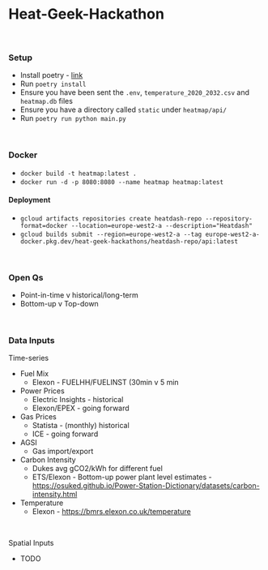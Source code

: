 # Heat-Geek-Hackathon

<br>

### Setup

* Install poetry - [link](https://python-poetry.org/docs/#installation)
* Run `poetry install`
* Ensure you have been sent the `.env`, `temperature_2020_2032.csv` and `heatmap.db` files
* Ensure you have a directory called `static` under `heatmap/api/`
* Run `poetry run python main.py`

<br>

### Docker

* `docker build -t heatmap:latest .`
* `docker run -d -p 8080:8080 --name heatmap heatmap:latest`

#### Deployment

* `gcloud artifacts repositories create heatdash-repo --repository-format=docker --location=europe-west2-a --description="Heatdash"`
* `gcloud builds submit --region=europe-west2-a --tag europe-west2-a-docker.pkg.dev/heat-geek-hackathons/heatdash-repo/api:latest`


<br>

### Open Qs

* Point-in-time v historical/long-term
* Bottom-up v Top-down

<br>

### Data Inputs

Time-series
* Fuel Mix
  * Elexon - FUELHH/FUELINST (30min v 5 min
* Power Prices
  * Electric Insights - historical
  * Elexon/EPEX - going forward
* Gas Prices
  * Statista - (monthly) historical
  * ICE - going forward
* AGSI
  * Gas import/export
* Carbon Intensity
  * Dukes avg gCO2/kWh for different fuel
  * ETS/Elexon - Bottom-up power plant level estimates - https://osuked.github.io/Power-Station-Dictionary/datasets/carbon-intensity.html
* Temperature
  * Elexon - https://bmrs.elexon.co.uk/temperature  
   
<br>

Spatial Inputs
* TODO

<br>

### 
